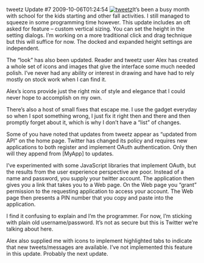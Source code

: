 tweetz Update #7
2009-10-06T01:24:54
[![tweetz](http://az667460.vo.msecnd.net/cdn/images/blog/tweetzUpdate6_11AE8/tweetz_thumb.png)](http://az667460.vo.msecnd.net/cdn/images/blog/tweetzUpdate6_11AE8/tweetz.png)It’s been a busy month with school for the kids starting and other fall activities. I still managed to squeeze in some programming time however. This update includes an oft asked for feature – custom vertical sizing. You can set the height in the setting dialogs. I’m working on a more traditional click and drag technique but this will suffice for now. The docked and expanded height settings are independent.

The “look” has also been updated. Reader and tweetz user Alex has created a whole set of icons and images that give the interface some much needed polish. I’ve never had any ability or interest in drawing and have had to rely mostly on stock work when I can find it.

Alex’s icons provide just the right mix of style and elegance that I could never hope to accomplish on my own.

There’s also a host of small fixes that escape me. I use the gadget everyday so when I spot something wrong, I just fix it right then and there and then promptly forget about it, which is why I don’t have a “list” of changes.

Some of you have noted that updates from tweetz appear as “updated from API” on the home page. Twitter has changed its policy and requires new applications to both register and implement OAuth authentication. Only then will they append from [MyApp] to updates.

I’ve experimented with some JavaScript libraries that implement OAuth, but the results from the user experience perspective are poor. Instead of a name and password, you supply your twitter account. The application then gives you a link that takes you to a Web page. On the Web page you “grant” permission to the requesting application to access your account. The Web page then presents a PIN number that you copy and paste into the application.

I find it confusing to explain and I’m the programmer. For now, I’m sticking with plain old username/password. It’s not as secure but this is Twitter we’re talking about here.

Alex also supplied me with icons to implement highlighted tabs to indicate that new tweets/messages are available. I’ve not implemented this feature in this update. Probably the next update.
